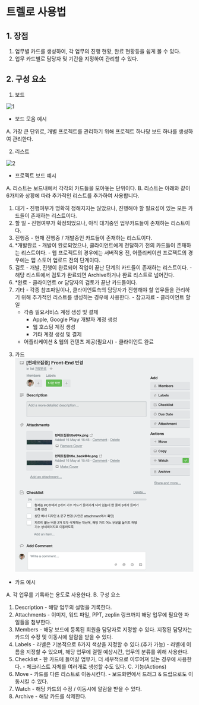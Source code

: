 
# 트렐로 사용법

## 1. 장점

1. 업무별 카드를 생성하여, 각 업무의 진행 현황, 완료 현황등을 쉽게 볼 수 있다.
2. 업무 카드별로 담당자 및 기간을 지정하여 관리할 수 있다.

## 2. 구성 요소

1. 보드

![1](img/trello/보드%20모음.png)
* 보드 모음 예시

A. 가장 큰 단위로, 개별 프로젝트를 관리하기 위해 프로젝트 하나당 보드 하나를 생성하여 관리한다.


2. 리스트

![2](img/trello/프로젝트%20보드.png)
* 프로젝트 보드 예시

A. 리스트는 보드내에서 각각의 카드들을 모아놓는 단위이다.
B. 리스트는 아래와 같이 6가지와 상황에 따라 추가적인 리스트를 추가하여 사용합니다.
  1) 대기
    - 진행여부가 명확히 정해지지는 않았으나, 진행해야 할 필요성이 있는 모든 카드들이 존재하는 리스트이다.
  2) 할 일
    - 진행여부가 확정되었으나, 아직 대기중인 업무카드들이 존재하는 리스트이다.
  3) 진행중
    - 현재 진행중 / 개발중인 카드들이 존재하는 리스트이다.
  4) *개발완료 
    - 개발이 완료되었으나, 클라이언트에게 전달하기 전의 카드들이 존재하는 리스트이다.
    - 웹 프로젝트의 경우에는 서버적용 전, 어플리케이션 프로젝트의 경우에는 앱 스토어 업로드 전의 단계이다.
  5) 검토
    - 개발, 진행이 완료되어 작업이 끝난 단계의 카드들이 존재하는 리스트이다.
    - 해당 리스트에서 검토가 완료되면 Archive하거나 완료 리스트로 넘어간다.
  6) *완료
    - 클라이언트 or 담당자의 검토가 끝난 카드들이다. 
  7) 기타 
    - 각종 참조파일이나, 클라이언트측의 담당자가 진행해야 할 업무들을 관리하기 위해 추가적인 리스트를 생성하는 경우에 사용한다.
    - 참고자료
    - 클라이언트 할 일
      - 각종 필요서비스 계정 생성 및 결제
        - Apple, Google Play 개발자 계정 생성
        - 웹 호스팅 계정 생성
        - 기타 계정 생성 및 결제
      - 어플리케이션 & 웹의 컨텐츠 제공(필요시)
    - 클라이언트 완료
  

3. 카드
![3](img/trello/카드%20예시.png)
* 카드 예시

A. 각 업무를 기록하는 용도로 사용한다.
B. 구성 요소
  1) Description
    - 해당 업무의 설명을 기록한다.
  2) Attachments
    - 이미지, 워드 파일, PPT, zeplin 링크까지 해당 업무에 필요한 파일들을 첨부한다.
  3) Members
    - 해당 보드에 등록된 회원을 담당자로 지정할 수 있다. 지정된 담당자는 카드의 수정 및 이동시에 알람을 받을 수 있다.
  4) Labels
    - 라벨은 기본적으로 6가지 색상을 지정할 수 있다.(추가 가능)
    - 라벨에 이름을 지정할 수 있으며, 해당 업무에 걸릴 예상시간, 업무의 분류를 위해 사용한다.
  5) Checklist
    - 한 카드에 들어갈 업무가, 더 세부적으로 이루어져 있는 경우에 사용한다.
    - 체크리스트 자체를 여러개로 생성할 수도 있다.
C. 기능(Actions)
  1) Move
    - 카드를 다른 리스트로 이동시킨다.
    - 보드화면에서 드래그 & 드랍으로도 이동시킬 수 있다.
  2) Watch
    - 해당 카드의 수정 / 이동시에 알람을 받을 수 있다.
  3) Archive
    - 해당 카드를 삭제한다.
  

  

